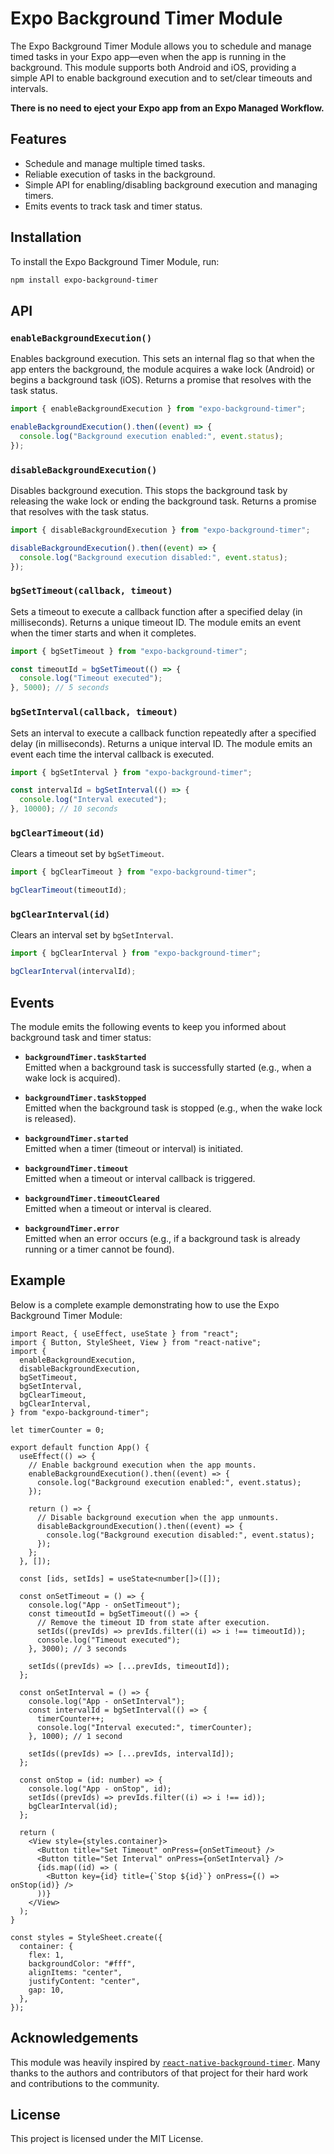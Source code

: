 # Expo Background Timer Module

The Expo Background Timer Module allows you to schedule and manage timed tasks in your Expo app—even when the app is running in the background. This module supports both Android and iOS, providing a simple API to enable background execution and to set/clear timeouts and intervals.

**There is no need to eject your Expo app from an Expo Managed Workflow.**

## Features

- Schedule and manage multiple timed tasks.
- Reliable execution of tasks in the background.
- Simple API for enabling/disabling background execution and managing timers.
- Emits events to track task and timer status.

## Installation

To install the Expo Background Timer Module, run:

```sh
npm install expo-background-timer
```

## API

### `enableBackgroundExecution()`

Enables background execution. This sets an internal flag so that when the app enters the background, the module acquires a wake lock (Android) or begins a background task (iOS). Returns a promise that resolves with the task status.

```ts
import { enableBackgroundExecution } from "expo-background-timer";

enableBackgroundExecution().then((event) => {
  console.log("Background execution enabled:", event.status);
});
```

### `disableBackgroundExecution()`

Disables background execution. This stops the background task by releasing the wake lock or ending the background task. Returns a promise that resolves with the task status.

```ts
import { disableBackgroundExecution } from "expo-background-timer";

disableBackgroundExecution().then((event) => {
  console.log("Background execution disabled:", event.status);
});
```

### `bgSetTimeout(callback, timeout)`

Sets a timeout to execute a callback function after a specified delay (in milliseconds). Returns a unique timeout ID. The module emits an event when the timer starts and when it completes.

```ts
import { bgSetTimeout } from "expo-background-timer";

const timeoutId = bgSetTimeout(() => {
  console.log("Timeout executed");
}, 5000); // 5 seconds
```

### `bgSetInterval(callback, timeout)`

Sets an interval to execute a callback function repeatedly after a specified delay (in milliseconds). Returns a unique interval ID. The module emits an event each time the interval callback is executed.

```ts
import { bgSetInterval } from "expo-background-timer";

const intervalId = bgSetInterval(() => {
  console.log("Interval executed");
}, 10000); // 10 seconds
```

### `bgClearTimeout(id)`

Clears a timeout set by `bgSetTimeout`.

```ts
import { bgClearTimeout } from "expo-background-timer";

bgClearTimeout(timeoutId);
```

### `bgClearInterval(id)`

Clears an interval set by `bgSetInterval`.

```ts
import { bgClearInterval } from "expo-background-timer";

bgClearInterval(intervalId);
```

## Events

The module emits the following events to keep you informed about background task and timer status:

- **`backgroundTimer.taskStarted`**  
  Emitted when a background task is successfully started (e.g., when a wake lock is acquired).

- **`backgroundTimer.taskStopped`**  
  Emitted when the background task is stopped (e.g., when the wake lock is released).

- **`backgroundTimer.started`**  
  Emitted when a timer (timeout or interval) is initiated.

- **`backgroundTimer.timeout`**  
  Emitted when a timeout or interval callback is triggered.

- **`backgroundTimer.timeoutCleared`**  
  Emitted when a timeout or interval is cleared.

- **`backgroundTimer.error`**  
  Emitted when an error occurs (e.g., if a background task is already running or a timer cannot be found).

## Example

Below is a complete example demonstrating how to use the Expo Background Timer Module:

```tsx
import React, { useEffect, useState } from "react";
import { Button, StyleSheet, View } from "react-native";
import {
  enableBackgroundExecution,
  disableBackgroundExecution,
  bgSetTimeout,
  bgSetInterval,
  bgClearTimeout,
  bgClearInterval,
} from "expo-background-timer";

let timerCounter = 0;

export default function App() {
  useEffect(() => {
    // Enable background execution when the app mounts.
    enableBackgroundExecution().then((event) => {
      console.log("Background execution enabled:", event.status);
    });

    return () => {
      // Disable background execution when the app unmounts.
      disableBackgroundExecution().then((event) => {
        console.log("Background execution disabled:", event.status);
      });
    };
  }, []);

  const [ids, setIds] = useState<number[]>([]);

  const onSetTimeout = () => {
    console.log("App - onSetTimeout");
    const timeoutId = bgSetTimeout(() => {
      // Remove the timeout ID from state after execution.
      setIds((prevIds) => prevIds.filter((i) => i !== timeoutId));
      console.log("Timeout executed");
    }, 3000); // 3 seconds

    setIds((prevIds) => [...prevIds, timeoutId]);
  };

  const onSetInterval = () => {
    console.log("App - onSetInterval");
    const intervalId = bgSetInterval(() => {
      timerCounter++;
      console.log("Interval executed:", timerCounter);
    }, 1000); // 1 second

    setIds((prevIds) => [...prevIds, intervalId]);
  };

  const onStop = (id: number) => {
    console.log("App - onStop", id);
    setIds((prevIds) => prevIds.filter((i) => i !== id));
    bgClearInterval(id);
  };

  return (
    <View style={styles.container}>
      <Button title="Set Timeout" onPress={onSetTimeout} />
      <Button title="Set Interval" onPress={onSetInterval} />
      {ids.map((id) => (
        <Button key={id} title={`Stop ${id}`} onPress={() => onStop(id)} />
      ))}
    </View>
  );
}

const styles = StyleSheet.create({
  container: {
    flex: 1,
    backgroundColor: "#fff",
    alignItems: "center",
    justifyContent: "center",
    gap: 10,
  },
});
```

## Acknowledgements

This module was heavily inspired by
[`react-native-background-timer`](https://github.com/ocetnik/react-native-background-timer).
Many thanks to the authors and contributors of that project for their hard work and contributions to the community.

## License

This project is licensed under the MIT License.
